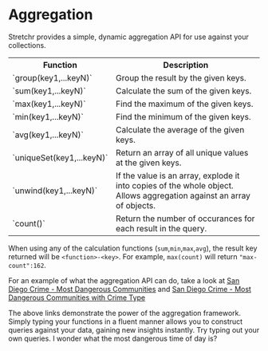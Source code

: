 # Aggregation

Stretchr provides a simple, dynamic aggregation API for use against your collections.

<table>
	<tr><th> Function </th><th> Description </th></tr>
	<tr><td>`group(key1,...keyN)` </td><td> Group the result by the given keys. </td></tr>
	<tr><td>`sum(key1,...keyN)`</td><td>Calculate the sum of the given keys.</td></tr>
	<tr><td>`max(key1,...keyN)`</td><td>Find the maximum of the given keys.</td></tr>
	<tr><td>`min(key1,...keyN)`</td><td>Find the minimum of the given keys.</td></tr>
	<tr><td>`avg(key1,...keyN)`</td><td>Calculate the average of the given keys.</td></tr>
	<tr><td>`uniqueSet(key1,...keyN)`</td><td>Return an array of all unique values at the given keys.</td></tr>
	<tr><td>`unwind(key1,...keyN)`</td><td>If the value is an array, explode it into copies of the whole object. Allows aggregation against an array of objects.</td></tr>
	<tr><td>`count()`</td><td>Return the number of occurances for each result in the query.</td></tr>
</table>

When using any of the calculation functions (`sum`,`min`,`max`,`avg`), the result key returned will be `<function>-<key>`. For example, `max(count)` will return `"max-count":162`.

For an example of what the aggregation API can do, take a look at [San Diego Crime - Most Dangerous Communities](https://sandiego.stretchr.com/api/v1.1/crime/incidents.json?key=de0128c1cb7b70f583f56dd71da857df&agg=group(community).count()&order=-count) and [San Diego Crime - Most Dangerous Communities with Crime Type](https://sandiego.stretchr.com/api/v1.1/crime/incidents.json?key=de0128c1cb7b70f583f56dd71da857df&agg=group(community).uniqueSet(type).count()&order=-count)

The above links demonstrate the power of the aggregation framework. Simply typing your functions in a fluent manner allows you to construct queries against your data, gaining new insights instantly. Try typing out your own queries. I wonder what the most dangerous time of day is?

